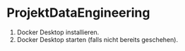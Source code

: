 # ProjektDataEngineering

1. Docker Desktop installieren.
2. Docker Desktop starten (falls nicht bereits geschehen).